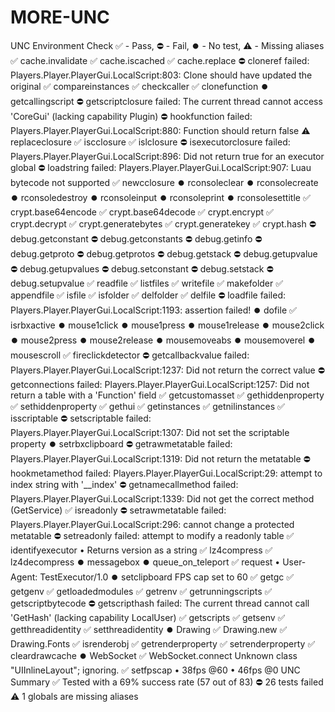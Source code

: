 # MORE-UNC
  UNC Environment Check
✅ - Pass, ⛔ - Fail, ⏺️ - No test, ⚠️ - Missing aliases
✅ cache.invalidate
✅ cache.iscached
✅ cache.replace
⛔ cloneref failed: Players.Player.PlayerGui.LocalScript:803: Clone should have updated the original
✅ compareinstances
✅ checkcaller
✅ clonefunction
⏺️ getcallingscript
⛔ getscriptclosure failed: The current thread cannot access 'CoreGui' (lacking capability Plugin)
⛔ hookfunction failed: Players.Player.PlayerGui.LocalScript:880: Function should return false
⚠️ replaceclosure
✅ iscclosure
✅ islclosure
⛔ isexecutorclosure failed: Players.Player.PlayerGui.LocalScript:896: Did not return true for an executor global
⛔ loadstring failed: Players.Player.PlayerGui.LocalScript:907: Luau bytecode not supported
✅ newcclosure
⏺️ rconsoleclear
⏺️ rconsolecreate
⏺️ rconsoledestroy
⏺️ rconsoleinput
⏺️ rconsoleprint
⏺️ rconsolesettitle
✅ crypt.base64encode
✅ crypt.base64decode
✅ crypt.encrypt
✅ crypt.decrypt
✅ crypt.generatebytes
✅ crypt.generatekey
✅ crypt.hash
⛔ debug.getconstant
⛔ debug.getconstants
⛔ debug.getinfo
⛔ debug.getproto
⛔ debug.getprotos
⛔ debug.getstack
⛔ debug.getupvalue
⛔ debug.getupvalues
⛔ debug.setconstant
⛔ debug.setstack
⛔ debug.setupvalue
✅ readfile
✅ listfiles
✅ writefile
✅ makefolder
✅ appendfile
✅ isfile
✅ isfolder
✅ delfolder
✅ delfile
⛔ loadfile failed: Players.Player.PlayerGui.LocalScript:1193: assertion failed!
⏺️ dofile
✅ isrbxactive
⏺️ mouse1click
⏺️ mouse1press
⏺️ mouse1release
⏺️ mouse2click
⏺️ mouse2press
⏺️ mouse2release
⏺️ mousemoveabs
⏺️ mousemoverel
⏺️ mousescroll
✅ fireclickdetector
⛔ getcallbackvalue failed: Players.Player.PlayerGui.LocalScript:1237: Did not return the correct value
⛔ getconnections failed: Players.Player.PlayerGui.LocalScript:1257: Did not return a table with a 'Function' field
✅ getcustomasset
✅ gethiddenproperty
✅ sethiddenproperty
✅ gethui
✅ getinstances
✅ getnilinstances
✅ isscriptable
⛔ setscriptable failed: Players.Player.PlayerGui.LocalScript:1307: Did not set the scriptable property
⏺️ setrbxclipboard
⛔ getrawmetatable failed: Players.Player.PlayerGui.LocalScript:1319: Did not return the metatable
⛔ hookmetamethod failed: Players.Player.PlayerGui.LocalScript:29: attempt to index string with '__index'
⛔ getnamecallmethod failed: Players.Player.PlayerGui.LocalScript:1339: Did not get the correct method (GetService)
✅ isreadonly
⛔ setrawmetatable failed: Players.Player.PlayerGui.LocalScript:296: cannot change a protected metatable
⛔ setreadonly failed: attempt to modify a readonly table
✅ identifyexecutor • Returns version as a string
✅ lz4compress
✅ lz4decompress
⏺️ messagebox
⏺️ queue_on_teleport
✅ request • User-Agent: TestExecutor/1.0
⏺️ setclipboard
FPS cap set to 60
✅ getgc
✅ getgenv
✅ getloadedmodules
✅ getrenv
✅ getrunningscripts
✅ getscriptbytecode
⛔ getscripthash failed: The current thread cannot call 'GetHash' (lacking capability LocalUser)
✅ getscripts
✅ getsenv
✅ getthreadidentity
✅ setthreadidentity
⏺️ Drawing
✅ Drawing.new
✅ Drawing.Fonts
✅ isrenderobj
✅ getrenderproperty
✅ setrenderproperty
✅ cleardrawcache
⏺️ WebSocket
✅ WebSocket.connect
Unknown class "UIInlineLayout"; ignoring.
✅ setfpscap • 38fps @60 • 46fps @0
UNC Summary
✅ Tested with a 69% success rate (57 out of 83)
⛔ 26 tests failed
⚠️ 1 globals are missing aliases
